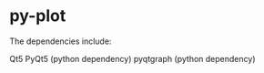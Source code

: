 # py-plot

The dependencies include:

Qt5
PyQt5  (python dependency)
pyqtgraph  (python dependency)
